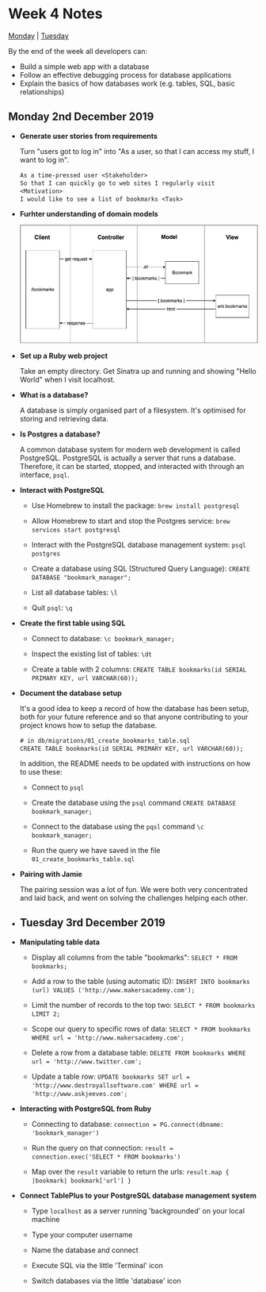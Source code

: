 # Week 4 Notes

[Monday](#monday-2nd-december-2019) | [Tuesday](#tuesday-3rd-december-2019)

By the end of the week all developers can:

- Build a simple web app with a database
- Follow an effective debugging process for database applications
- Explain the basics of how databases work (e.g. tables, SQL, basic relationships)

## Monday 2nd December 2019

- **Generate user stories from requirements**

  Turn "users got to log in" into "As a user, so that I can access my stuff, I want to log in".

  ```
  As a time-pressed user <Stakeholder>
  So that I can quickly go to web sites I regularly visit <Motivation>
  I would like to see a list of bookmarks <Task>
  ```

- **Furhter understanding of domain models**

  ![Domain Model](./img/domain_model.png)
  
- **Set up a Ruby web project**

  Take an empty directory. Get Sinatra up and running and showing "Hello World" when I visit localhost.
  
- **What is a database?**

  A database is simply organised part of a filesystem. It's optimised for storing and retrieving data.
  
- **Is Postgres a database?**

  A common database system for modern web development is called PostgreSQL. PostgreSQL is actually a server that runs a database. Therefore, it can be started, stopped, and interacted with through an interface, ```psql```.
  
- **Interact with PostgreSQL**

  - Use Homebrew to install the package: ```brew install postgresql```
  
  - Allow Homebrew to start and stop the Postgres service: ```brew services start postgresql```
  
  - Interact with the PostgreSQL database management system: ```psql postgres```
  
  - Create a database using SQL (Structured Query Language): ```CREATE DATABASE "bookmark_manager";```
  
  - List all database tables: ```\l```
  
  - Quit ```psql```: ```\q```

- **Create the first table using SQL**

  - Connect to database: ```\c bookmark_manager;```
  
  - Inspect the existing list of tables: ```\dt```
  
  - Create a table with 2 columns: ```CREATE TABLE bookmarks(id SERIAL PRIMARY KEY, url VARCHAR(60));```
  
- **Document the database setup**

  It's a good idea to keep a record of how the database has been setup, both for your future reference and so that anyone contributing to your project knows how to setup the database.

  ```
  # in db/migrations/01_create_bookmarks_table.sql
  CREATE TABLE bookmarks(id SERIAL PRIMARY KEY, url VARCHAR(60));
  ```

  In addition, the README needs to be updated with instructions on how to use these:
  
    - Connect to ```psql```
    
    - Create the database using the ```psql``` command ```CREATE DATABASE bookmark_manager;```
    
    - Connect to the database using the ```pqsl``` command ```\c bookmark_manager;```
    
    - Run the query we have saved in the file ```01_create_bookmarks_table.sql```

- **Pairing with Jamie**

  The pairing session was a lot of fun. We were both very concentrated and laid back, and went on solving the challenges helping each other.

- ## Tuesday 3rd December 2019

- **Manipulating table data**

  - Display all columns from the table "bookmarks": ```SELECT * FROM bookmarks;```
  
  - Add a row to the table (using automatic ID): ```INSERT INTO bookmarks (url) VALUES ('http://www.makersacademy.com');```
  
  - Limit the number of records to the top two: ```SELECT * FROM bookmarks LIMIT 2;```
  
  - Scope our query to specific rows of data: ```SELECT * FROM bookmarks WHERE url = 'http://www.makersacademy.com';```
  
  - Delete a row from a database table: ```DELETE FROM bookmarks WHERE url = 'http://www.twitter.com';```
  
  - Update a table row: ```UPDATE bookmarks SET url = 'http://www.destroyallsoftware.com' WHERE url = 'http://www.askjeeves.com';```
  
- **Interacting with PostgreSQL from Ruby**

  - Connecting to database: ```connection = PG.connect(dbname: 'bookmark_manager')```
  
  - Run the query on that connection: ```result = connection.exec('SELECT * FROM bookmarks')```
  
  - Map over the ```result``` variable to return the urls: ```result.map { |bookmark| bookmark['url'] }```
  
- **Connect TablePlus to your PostgreSQL database management system**

  - Type ```localhost``` as a server running 'backgrounded' on your local machine
  
  - Type your computer username
  
  - Name the database and connect
  
  - Execute SQL via the little 'Terminal' icon
  
  - Switch databases via the little 'database' icon
  
